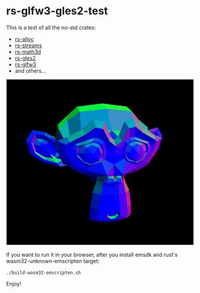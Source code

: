 # rs-glfw3-gles2-test

This is a test of all the no-std crates:
* [rs-alloc](https://github.com/NeoCogi/rs-alloc)
* [rs-streams](https://github.com/NeoCogi/rs-streams)
* [rs-math3d](https://github.com/NeoCogi/rs-math3d)
* [rs-gles2](https://github.com/NeoCogi/rs-gles2)
* [rs-glfw3](https://github.com/NeoCogi/rs-glfw3)
* and others...

![](suzane.png)

If you want to run it in your browser, after you install emsdk and rust's wasm32-unknown-emscripten target:

```
./build-wasm32-emscripten.sh
```

Enjoy!
